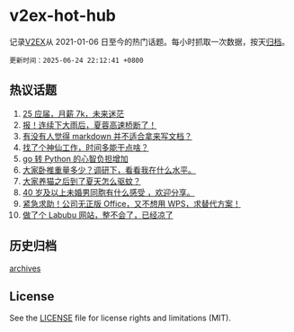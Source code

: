 # v2ex-hot-hub

 记录[V2EX](https://www.v2ex.com/)从 2021-01-06 日至今的热门话题。每小时抓取一次数据，按天[归档](archives)。

`更新时间：2025-06-24 22:12:41 +0800`

## 热议话题

1. [25 应届，月薪 7k，未来迷茫](https://www.v2ex.com/t/1140656)
1. [报！连续下大雨后，夏蓉高速桥断了！](https://www.v2ex.com/t/1140620)
1. [有没有人觉得 markdown 并不适合拿来写文档？](https://www.v2ex.com/t/1140628)
1. [找了个神仙工作，时间多能干点啥？](https://www.v2ex.com/t/1140565)
1. [go 转 Python 的心智负担增加](https://www.v2ex.com/t/1140619)
1. [大家卧推重量多少？调研下，看看我在什么水平。](https://www.v2ex.com/t/1140609)
1. [大家养猫之后到了夏天怎么驱蚊？](https://www.v2ex.com/t/1140594)
1. [40 岁及以上未婚男同胞有什么感受 ，欢迎分享。](https://www.v2ex.com/t/1140598)
1. [紧急求助！公司无正版 Office，又不想用 WPS，求替代方案！](https://www.v2ex.com/t/1140670)
1. [做了个 Labubu 网站，整不会了，已经凉了](https://www.v2ex.com/t/1140560)

## 历史归档

[archives](archives)

## License

See the [LICENSE](LICENSE) file for license rights and limitations (MIT).
